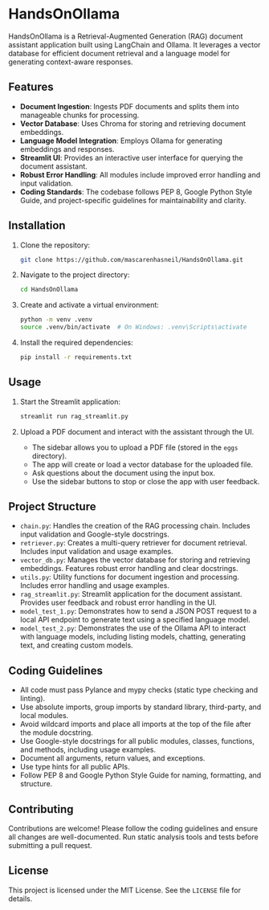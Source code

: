 # HandsOnOllama

HandsOnOllama is a Retrieval-Augmented Generation (RAG) document assistant application built using LangChain and Ollama. It leverages a vector database for efficient document retrieval and a language model for generating context-aware responses.

## Features

- **Document Ingestion**: Ingests PDF documents and splits them into manageable chunks for processing.
- **Vector Database**: Uses Chroma for storing and retrieving document embeddings.
- **Language Model Integration**: Employs Ollama for generating embeddings and responses.
- **Streamlit UI**: Provides an interactive user interface for querying the document assistant.
- **Robust Error Handling**: All modules include improved error handling and input validation.
- **Coding Standards**: The codebase follows PEP 8, Google Python Style Guide, and project-specific guidelines for maintainability and clarity.

## Installation

1. Clone the repository:
   ```bash
   git clone https://github.com/mascarenhasneil/HandsOnOllama.git
   ```

2. Navigate to the project directory:
   ```bash
   cd HandsOnOllama
   ```

3. Create and activate a virtual environment:
   ```bash
   python -m venv .venv
   source .venv/bin/activate  # On Windows: .venv\Scripts\activate
   ```

4. Install the required dependencies:
   ```bash
   pip install -r requirements.txt
   ```

## Usage

1. Start the Streamlit application:
   ```bash
   streamlit run rag_streamlit.py
   ```

2. Upload a PDF document and interact with the assistant through the UI.
   - The sidebar allows you to upload a PDF file (stored in the `eggs` directory).
   - The app will create or load a vector database for the uploaded file.
   - Ask questions about the document using the input box.
   - Use the sidebar buttons to stop or close the app with user feedback.

## Project Structure

- `chain.py`: Handles the creation of the RAG processing chain. Includes input validation and Google-style docstrings.
- `retriever.py`: Creates a multi-query retriever for document retrieval. Includes input validation and usage examples.
- `vector_db.py`: Manages the vector database for storing and retrieving embeddings. Features robust error handling and clear docstrings.
- `utils.py`: Utility functions for document ingestion and processing. Includes error handling and usage examples.
- `rag_streamlit.py`: Streamlit application for the document assistant. Provides user feedback and robust error handling in the UI.
- `model_test_1.py`: Demonstrates how to send a JSON POST request to a local API endpoint to generate text using a specified language model.
- `model_test_2.py`: Demonstrates the use of the Ollama API to interact with language models, including listing models, chatting, generating text, and creating custom models.

## Coding Guidelines

- All code must pass Pylance and mypy checks (static type checking and linting).
- Use absolute imports, group imports by standard library, third-party, and local modules.
- Avoid wildcard imports and place all imports at the top of the file after the module docstring.
- Use Google-style docstrings for all public modules, classes, functions, and methods, including usage examples.
- Document all arguments, return values, and exceptions.
- Use type hints for all public APIs.
- Follow PEP 8 and Google Python Style Guide for naming, formatting, and structure.

## Contributing

Contributions are welcome! Please follow the coding guidelines and ensure all changes are well-documented. Run static analysis tools and tests before submitting a pull request.

## License

This project is licensed under the MIT License. See the `LICENSE` file for details.
